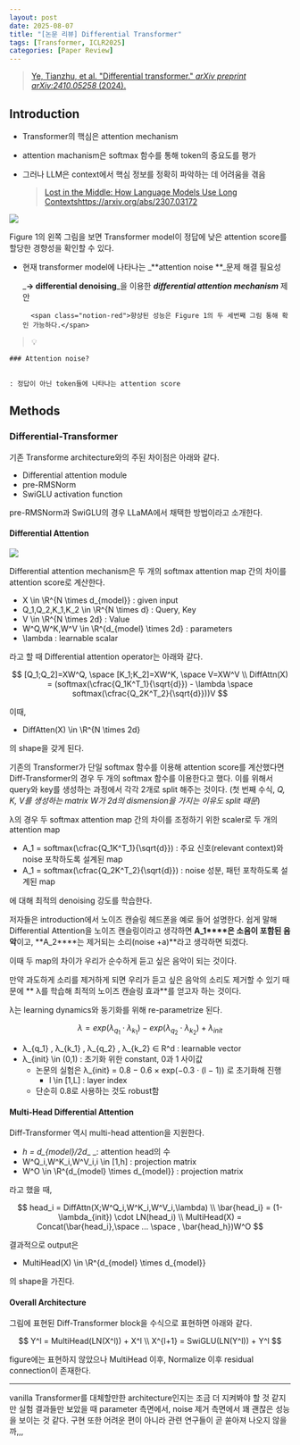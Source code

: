 ```yaml
---
layout: post
date: 2025-08-07
title: "[논문 리뷰] Differential Transformer"
tags: [Transformer, ICLR2025]
categories: [Paper Review]
---
```


> [Ye, Tianzhu, et al. "Differential transformer." ](https://arxiv.org/abs/2410.05258)[_arXiv preprint arXiv:2410.05258_](https://arxiv.org/abs/2410.05258)[ (2024).](https://arxiv.org/abs/2410.05258)



## Introduction

- Transformer의 핵심은 attention mechanism
- attention machanism은 softmax 함수를 통해 token의 중요도를 평가
- 그러나 LLM은 context에서 핵심 정보를 정확히 파악하는 데 어려움을 겪음

	> [Lost in the Middle: How Language Models Use Long Contextshttps://arxiv.org/abs/2307.03172](https://arxiv.org/abs/2307.03172)


![](https://prod-files-secure.s3.us-west-2.amazonaws.com/542b861c-36a8-4051-84e5-8804b6728dba/9083ea56-691a-4752-ae26-47f403431ac8/image.png?X-Amz-Algorithm=AWS4-HMAC-SHA256&X-Amz-Content-Sha256=UNSIGNED-PAYLOAD&X-Amz-Credential=ASIAZI2LB466QF5EQZOI%2F20250924%2Fus-west-2%2Fs3%2Faws4_request&X-Amz-Date=20250924T190114Z&X-Amz-Expires=3600&X-Amz-Security-Token=IQoJb3JpZ2luX2VjENv%2F%2F%2F%2F%2F%2F%2F%2F%2F%2FwEaCXVzLXdlc3QtMiJGMEQCIDnjj8ldNOplBjj7ZkNWqTtiVbQh%2FjkANNRkLT4SoefmAiAScTsIboHeEz9zMLFMhKk%2FASQdYDyj6tNCpFe5bwHOzSr%2FAwhkEAAaDDYzNzQyMzE4MzgwNSIMljmjmCqSrrMfniFlKtwDvwsKuFJGn23VN6t1pixd%2FEB3bmEWxizuCC7SUYeP1JbvFTHLzSTFG1FD7IFsUUGzEcJxyemeOZZ%2BjxWBx5ObVMi5WKhu9Tc%2FZ%2FhcuR%2BFAWrcCVgivbLf1YtiETjiqI1JSeAGZBHJC5DdaIf1y3Cj%2FXupC4MqIXu1Ub%2Fk2zDUwW3nvDZ1TUkOl%2F8FS2eJkyNIsp9JmUR080pn%2B9KYbGnEVCBzO1fODdqQGmIHPCZtfBDNXSLnHNSADFafI7WAKliyNgmxjglWV0OoqeeNl7hxIad7YEfkrU%2F9ZEeTwTDdAJ%2BGMd7nYW1iqknYzQFrY3R2BRSa9I1TrnZJxvC2c%2Be9FSgIMkiYdsFyO6i%2Ffu0XX8srnrYyn%2FMDp04omHCZA4BQlmXkrFz%2Fb45Ouzoe279uZ7R5S0O9q0LzI5u2l06YXdsUx%2FWXIFlOK6EjLc%2BysubbuzYlflliPbZZQo3C%2FlcOaXqEkj%2Fgs%2Fh0kprWk9pn%2B3Q6II4lgeGC1Z0VfQ%2FiFDkwCUF75laF%2FDMLzUg0gX42I1hOOw7ygHehG%2FPx08iOJoikmy35aK%2B%2BSqBG0aVcGV1SMaHWEi6cdlhBMYiiiv4Dhn1enEXUGgihFrRaof8eYRTB1ZE1kQSj2XiVaSgwgP7QxgY6pgECis8HxqOsjvPieaA40TfH%2FsaWdBHQtRnLNaaOuM4IuxdmJSuWoM31IbrNekUwZvmEGHGBoFZ%2BXEn8CSi2vwxiknm9USEBKJEl3IOrasWS9kr0k5QvTmTslBEcJI6lIItpbj31FM%2BZtvo6yJwhAh%2FIb26U75Y22tqjgu0pJTgK4twK2%2BKk6C9R9Q5dhDxpqK3aYkKsJLwffARSI2zkfcSdJTKnPmP%2B&X-Amz-Signature=31b8c068d3f055052b509bb998111525729cbc685c45c9c816c1a13769df9900&X-Amz-SignedHeaders=host&x-amz-checksum-mode=ENABLED&x-id=GetObject)


Figure 1의 왼쪽 그림을 보면 Transformer model이 정답에 낮은 attention score를 할당한 경향성을 확인할 수 있다.

- 현재 transformer model에 나타나는 _**attention noise **_문제 해결 필요성

	_**→ differential denoising**_을 이용한 _**differential attention mechanism**_ 제안


		<span class="notion-red">향상된 성능은 Figure 1의 두 세번째 그림 통해 확인 가능하다.</span>


> 💡 


	### Attention noise?


	: 정답이 아닌 token들에 나타나는 attention score



## Methods



### Differential-Transformer


기존 Transforme architecture와의 주된 차이점은 아래와 같다.

- Differential attention module
- pre-RMSNorm
- SwiGLU activation function

pre-RMSNorm과 SwiGLU의 경우 LLaMA에서 채택한 방법이라고 소개한다.



#### Differential Attention


![](https://prod-files-secure.s3.us-west-2.amazonaws.com/542b861c-36a8-4051-84e5-8804b6728dba/116d70b2-1963-4810-9167-f4c7d8a06e8f/image.png?X-Amz-Algorithm=AWS4-HMAC-SHA256&X-Amz-Content-Sha256=UNSIGNED-PAYLOAD&X-Amz-Credential=ASIAZI2LB466QF5EQZOI%2F20250924%2Fus-west-2%2Fs3%2Faws4_request&X-Amz-Date=20250924T190114Z&X-Amz-Expires=3600&X-Amz-Security-Token=IQoJb3JpZ2luX2VjENv%2F%2F%2F%2F%2F%2F%2F%2F%2F%2FwEaCXVzLXdlc3QtMiJGMEQCIDnjj8ldNOplBjj7ZkNWqTtiVbQh%2FjkANNRkLT4SoefmAiAScTsIboHeEz9zMLFMhKk%2FASQdYDyj6tNCpFe5bwHOzSr%2FAwhkEAAaDDYzNzQyMzE4MzgwNSIMljmjmCqSrrMfniFlKtwDvwsKuFJGn23VN6t1pixd%2FEB3bmEWxizuCC7SUYeP1JbvFTHLzSTFG1FD7IFsUUGzEcJxyemeOZZ%2BjxWBx5ObVMi5WKhu9Tc%2FZ%2FhcuR%2BFAWrcCVgivbLf1YtiETjiqI1JSeAGZBHJC5DdaIf1y3Cj%2FXupC4MqIXu1Ub%2Fk2zDUwW3nvDZ1TUkOl%2F8FS2eJkyNIsp9JmUR080pn%2B9KYbGnEVCBzO1fODdqQGmIHPCZtfBDNXSLnHNSADFafI7WAKliyNgmxjglWV0OoqeeNl7hxIad7YEfkrU%2F9ZEeTwTDdAJ%2BGMd7nYW1iqknYzQFrY3R2BRSa9I1TrnZJxvC2c%2Be9FSgIMkiYdsFyO6i%2Ffu0XX8srnrYyn%2FMDp04omHCZA4BQlmXkrFz%2Fb45Ouzoe279uZ7R5S0O9q0LzI5u2l06YXdsUx%2FWXIFlOK6EjLc%2BysubbuzYlflliPbZZQo3C%2FlcOaXqEkj%2Fgs%2Fh0kprWk9pn%2B3Q6II4lgeGC1Z0VfQ%2FiFDkwCUF75laF%2FDMLzUg0gX42I1hOOw7ygHehG%2FPx08iOJoikmy35aK%2B%2BSqBG0aVcGV1SMaHWEi6cdlhBMYiiiv4Dhn1enEXUGgihFrRaof8eYRTB1ZE1kQSj2XiVaSgwgP7QxgY6pgECis8HxqOsjvPieaA40TfH%2FsaWdBHQtRnLNaaOuM4IuxdmJSuWoM31IbrNekUwZvmEGHGBoFZ%2BXEn8CSi2vwxiknm9USEBKJEl3IOrasWS9kr0k5QvTmTslBEcJI6lIItpbj31FM%2BZtvo6yJwhAh%2FIb26U75Y22tqjgu0pJTgK4twK2%2BKk6C9R9Q5dhDxpqK3aYkKsJLwffARSI2zkfcSdJTKnPmP%2B&X-Amz-Signature=2782ffe6fb403ccfd43354de4c7c3d71f9022e11f78a38abee5315982bdc544c&X-Amz-SignedHeaders=host&x-amz-checksum-mode=ENABLED&x-id=GetObject)


Differential attention mechanism은 두 개의 softmax attention map 간의 차이를 attention score로 계산한다.

- X \in \R^{N \times d\_{model}} : given input
- Q\_1,Q\_2,K\_1,K\_2 \in \R^{N \times d} : Query, Key
- V \in \R^{N \times 2d} : Value
- W^Q,W^K,W^V \in \R^{d\_{model} \times 2d} : parameters
- \lambda : learnable scalar

라고 할 때 Differential attention operator는 아래와 같다.


$$
[Q_1;Q_2]=XW^Q, \space [K_1;K_2]=XW^K, \space V=XW^V \\
DiffAttn(X) = (softmax(\cfrac{Q_1K^T_1}{\sqrt{d}}) - \lambda \space softmax(\cfrac{Q_2K^T_2}{\sqrt{d}}))V
$$


이때,

- DiffAtten(X) \in \R^{N \times 2d}

의 shape을 갖게 된다.


기존의 Transformer가 단일 softmax 함수를 이용해 attention score를 계산했다면 Diff-Transformer의 경우 두 개의 softmax 함수를 이용한다고 했다. 이를 위해서 query와 key를 생성하는 과정에서 각각 2개로 split 해주는 것이다. <span class="notion-red">(첫 번째 수식, </span><span class="notion-red">_Q, K, V를 생성하는 matrix W가 2d의 dismension을 가지는 이유도 split 때문_</span><span class="notion-red">)</span>


 λ의 경우 두 softmax attention map 간의 차이를 조정하기 위한 scaler로 두 개의 attention map

- A\_1 = softmax(\cfrac{Q\_1K^T\_1}{\sqrt{d}}) : 주요 신호(relevant context)와 noise 포착하도록 설계된 map
- A\_1 = softmax(\cfrac{Q\_2K^T\_2}{\sqrt{d}}) : noise 성분, 패턴 포착하도록 설계된 map 

에 대해 최적의 denoising 강도를 학습한다.


저자들은 introduction에서 노이즈 캔슬링 헤드폰을 예로 들어 설명한다. 쉽게 말해 Differential Attention을 노이즈 캔슬링이라고 생각하면 **A\_1****은 소음이 포함된 음악**이고, **A\_2****는 제거되는 소리(noise +a)**라고 생각하면 되겠다. 


이때 두 map의 차이가 우리가 순수하게 듣고 싶은 음악이 되는 것이다. 


만약 과도하게 소리를 제거하게 되면 우리가 듣고 싶은 음악의 소리도 제거할 수 있기 때문에 ** λ를 학습해 최적의 노이즈 캔슬링 효과**를 얻고자 하는 것이다.


λ는 learning dynamics와 동기화를 위해 re-parametrize 된다.


$$
\lambda = exp(\lambda_{q_1} \cdot \lambda_{k_1}) - exp(\lambda_{q_2} \cdot \lambda_{k_2}) + \lambda_{init}
$$

- λ\_{q\_1} , λ\_{k\_1} , λ\_{q\_2} , λ\_{k\_2} ∈ R^d : learnable vector
- λ\_{init} \in (0,1) : 초기화 위한 constant, 0과 1 사이값
	- 논문의 실험은 λ\_{init} = 0.8 − 0.6 × exp(−0.3 · (l − 1)) 로 초기화해 진행
		- l \in [1,L] : layer index
	- 단순히 0.8로 사용하는 것도 robust함


#### **Multi-Head Differential Attention**


Diff-Transformer 역시 multi-head attention을 지원한다.

- _h = d\_{model}/2d__ _: attention head의 수
- W^Q\_i,W^K\_i,W^V\_i,i \in [1,h] : projection matrix
- W^O \in \R^{d\_{model} \times d\_{model}} : projection matrix

라고 했을 때,


$$
head_i = DiffAttn(X;W^Q_i,W^K_i,W^V_i,\lambda) \\
\bar{head_i} = (1-\lambda_{init}) \cdot LN(head_i) \\
MultiHead(X) = Concat(\bar{head_i},\space ... \space , \bar{head_h})W^O
$$


결과적으로 output은

- MultiHead(X) \in \R^{d\_{model} \times d\_{model}}

의 shape을 가진다.



#### Overall Architecture


그림에 표현된 Diff-Transformer block을 수식으로 표현하면 아래와 같다.


$$
Y^l = MultiHead(LN(X^l)) + X^l \\
X^{l+1} = SwiGLU(LN(Y^l)) + Y^l
$$


figure에는 표현하지 않았으나 MultiHead 이후, Normalize 이후 residual connection이 존재한다.


---


vanilla Transformer를 대체할만한 architecture인지는 조금 더 지켜봐야 할 것 같지만 실험 결과들만 보았을 때 parameter 측면에서, noise 제거 측면에서 꽤 괜찮은 성능을 보이는 것 같다. 구현 또한 어려운 편이 아니라 관련 연구들이 곧 쏟아져 나오지 않을까,,,

